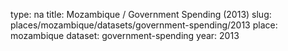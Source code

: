 type: na
title: Mozambique / Government Spending (2013)
slug: places/mozambique/datasets/government-spending/2013
place: mozambique
dataset: government-spending
year: 2013
